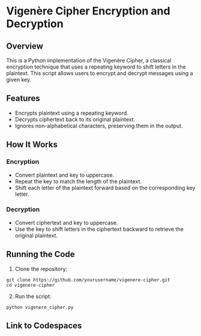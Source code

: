 # Vigenère Cipher Encryption and Decryption
## Overview
This is a Python implementation of the Vigenère Cipher, a classical encryption technique that uses a repeating keyword to shift letters in the plaintext. This script allows users to encrypt and decrypt messages using a given key.

## Features
- Encrypts plaintext using a repeating keyword.
- Decrypts ciphertext back to its original plaintext.
- Ignores non-alphabetical characters, preserving them in the output.

## How It Works
### Encryption
- Convert plaintext and key to uppercase.
- Repeat the key to match the length of the plaintext.
- Shift each letter of the plaintext forward based on the corresponding key letter.
### Decryption
- Convert ciphertext and key to uppercase.
- Use the key to shift letters in the ciphertext backward to retrieve the original plaintext.

## Running the Code
1) Clone the repository:
```ssh
git clone https://github.com/yourusername/vigenere-cipher.git
cd vigenere-cipher
```
2) Run the script:
```ssh
python vigenere_cipher.py
```
## Link to Codespaces
